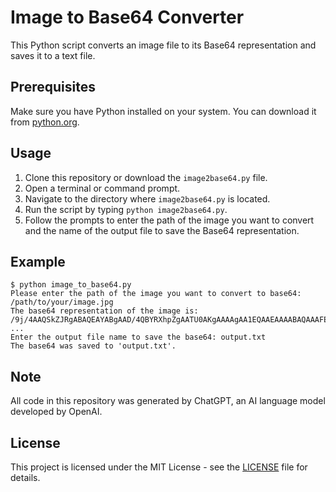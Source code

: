 # Image to Base64 Converter

This Python script converts an image file to its Base64 representation and saves it to a text file.

## Prerequisites

Make sure you have Python installed on your system. You can download it from [python.org](https://www.python.org/).

## Usage

1. Clone this repository or download the `image2base64.py` file.
2. Open a terminal or command prompt.
3. Navigate to the directory where `image2base64.py` is located.
4. Run the script by typing `python image2base64.py`.
5. Follow the prompts to enter the path of the image you want to convert and the name of the output file to save the Base64 representation.

## Example

```
$ python image_to_base64.py
Please enter the path of the image you want to convert to base64: /path/to/your/image.jpg
The base64 representation of the image is:
/9j/4AAQSkZJRgABAQEAYABgAAD/4QBYRXhpZgAATU0AKgAAAAgAA1EQAAEAAAABAQAAAFER
...
Enter the output file name to save the base64: output.txt
The base64 was saved to 'output.txt'.
```

## Note

All code in this repository was generated by ChatGPT, an AI language model developed by OpenAI.

## License

This project is licensed under the MIT License - see the [LICENSE](LICENSE) file for details.
